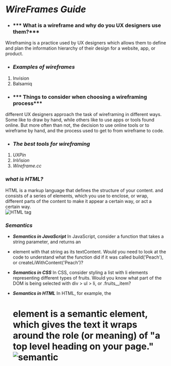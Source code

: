 # ***WireFrames Guide***
- ### ***  What is a wireframe and why do you UX designers use them?***  
Wireframing is a practice used by UX designers which allows them to define and plan the information hierarchy of their design for a website, app, or product.   
- ###  ***Examples of wireframes***
1. Invision
2. Balsamiq
- ###  *** Things to consider when choosing a wireframing process*** 
different UX designers approach the task of wireframing in different ways. Some like to draw by hand, while others like to use apps or tools found online. But more often than not, the decision to use online tools or to wireframe by hand, and the process used to get to from wireframe to code. 

- ### ***The best tools for wireframing***
1. *UXPin*
2. *InVision* 
3. *Wireframe.cc*

### ***what is HTML?***
HTML is a markup language that defines the structure of your content. and consists of a series of elements, which you use to enclose, or wrap, different parts of the content to make it appear a certain way, or act a certain way.   
![HTML tag](https://developer.mozilla.org/en-US/docs/Learn/Getting_started_with_the_web/HTML_basics/grumpy-cat-small.png)

### ***Semantics***
+ ***Semantics in JavaScript***
In JavaScript, consider a function that takes a string parameter, and returns an <li> element with that string as its textContent. Would you need to look at the code to understand what the function did if it was called build('Peach'), or createLiWithContent('Peach')? 


+ ***Semantics in CSS***
In CSS, consider styling a list with li elements representing different types of fruits. Would you know what part of the DOM is being selected with div > ul > li, or .fruits__item?  


+ ***Semantics in HTML***
In HTML, for example, the <h1> element is a semantic element, which gives the text it wraps around the role (or meaning) of "a top level heading on your page."
![semantic ](https://www.w3schools.com/html/img_sem_elements.gif)